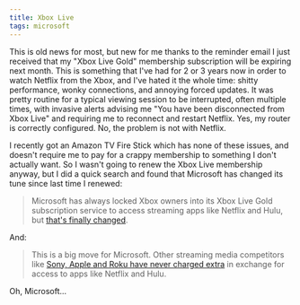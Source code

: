 ```yaml
---
title: Xbox Live
tags: microsoft
---
```


This is old news for most, but new for me thanks to the reminder email I just received that my "Xbox Live Gold" membership subscription will be expiring next month. This is something that I've had for 2 or 3 years now in order to watch Netflix from the Xbox, and I've hated it the whole time: shitty performance, wonky connections, and annoying forced updates. It was pretty routine for a typical viewing session to be interrupted, often multiple times, with invasive alerts advising me "You have been disconnected from Xbox Live" and requiring me to reconnect and restart Netflix. Yes, my router is correctly configured. No, the problem is not with Netflix.

I recently got an Amazon TV Fire Stick which has none of these issues, and doesn't require me to pay for a crappy membership to something I don't actually want. So I wasn't going to renew the Xbox Live membership anyway, but I did a quick search and found that Microsoft has changed its tune since last time I renewed:

> Microsoft has always locked Xbox owners into its Xbox Live Gold subscription service to access streaming apps like Netflix and Hulu, but [that's finally changed](http://www.theverge.com/2014/5/13/5712696/microsoft-dropping-xbox-live-gold-requirement-netflix-rumor).

And:

> This is a big move for Microsoft. Other streaming media competitors like [Sony, Apple and Roku have never charged extra](http://www.geekwire.com/2014/xbox-live-gold-free-apps/) in exchange for access to apps like Netflix and Hulu.

Oh, Microsoft...
